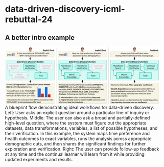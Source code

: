 # data-driven-discovery-icml-rebuttal-24

## A better intro example

![image](intro-ddd.png)
A blueprint flow demonstrating ideal workflows for data-driven discovery. Left: User asks an explicit question around a particular line of inquiry or hypothesis. Middle: The user can also ask a broad and partially-defined high-level question, where the system must figure out the appropriate datasets, data transformations, variables, a list of possible hypotheses, and their verification. In this example, the system maps time preference and health outcomes to exact variables, runs the analysis across appropriate demographic cuts, and then shares the significant findings for further exploration and verification. Right: The user can provide follow-up feedback at any time and the continual learner will learn from it while providing updated experiments and results.
